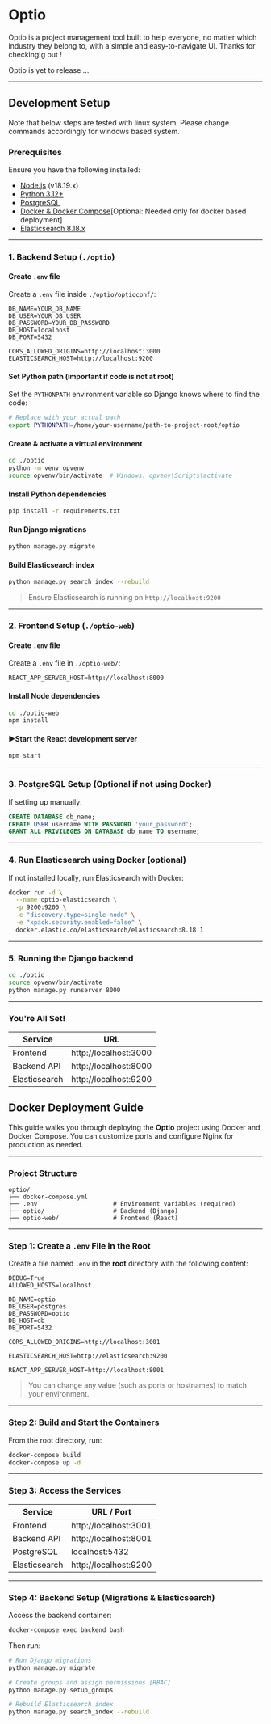 # Optio
Optio is a project management tool built to help everyone, no matter which industry they belong to, with a simple and easy-to-navigate UI. Thanks for checking!g out !

Optio is yet to release ...

---

## Development Setup

Note that below steps are tested with linux system. Please change commands
accordingly for windows based system.

### Prerequisites

Ensure you have the following installed:

- [Node.js](https://nodejs.org/) (v18.19.x)
- [Python 3.12+](https://www.python.org/)
- [PostgreSQL](https://www.postgresql.org/)
- [Docker & Docker Compose](https://docs.docker.com/)[Optional: Needed only for docker 
  based deployment] 
- [Elasticsearch 8.18.x](https://www.elastic.co/guide/en/elasticsearch/reference/current/index.html)

---

### 1. Backend Setup (`./optio`)

#### Create `.env` file

Create a `.env` file inside `./optio/optioconf/`:

```env
DB_NAME=YOUR_DB_NAME
DB_USER=YOUR_DB_USER
DB_PASSWORD=YOUR_DB_PASSWORD
DB_HOST=localhost
DB_PORT=5432

CORS_ALLOWED_ORIGINS=http://localhost:3000
ELASTICSEARCH_HOST=http://localhost:9200
```

#### Set Python path (important if code is not at root)

Set the `PYTHONPATH` environment variable so Django knows where to find the code:

```bash
# Replace with your actual path
export PYTHONPATH=/home/your-username/path-to-project-root/optio
```

#### Create & activate a virtual environment

```bash
cd ./optio
python -m venv opvenv
source opvenv/bin/activate  # Windows: opvenv\Scripts\activate
```

#### Install Python dependencies

```bash
pip install -r requirements.txt
```

#### Run Django migrations

```bash
python manage.py migrate
```

#### Build Elasticsearch index

```bash
python manage.py search_index --rebuild
```

> Ensure Elasticsearch is running on `http://localhost:9200`

---

### 2. Frontend Setup (`./optio-web`)

#### Create `.env` file

Create a `.env` file in `./optio-web/`:

```env
REACT_APP_SERVER_HOST=http://localhost:8000
```

#### Install Node dependencies

```bash
cd ./optio-web
npm install
```

#### ▶Start the React development server

```bash
npm start
```

---

### 3. PostgreSQL Setup (Optional if not using Docker)

If setting up manually:

```sql
CREATE DATABASE db_name;
CREATE USER username WITH PASSWORD 'your_password';
GRANT ALL PRIVILEGES ON DATABASE db_name TO username;
```

---

### 4. Run Elasticsearch using Docker (optional)

If not installed locally, run Elasticsearch with Docker:

```bash
docker run -d \
  --name optio-elasticsearch \
  -p 9200:9200 \
  -e "discovery.type=single-node" \
  -e "xpack.security.enabled=false" \
  docker.elastic.co/elasticsearch/elasticsearch:8.18.1
```

---

### 5. Running the Django backend

```bash
cd ./optio
source opvenv/bin/activate
python manage.py runserver 8000
```

---

### You're All Set!

| Service       | URL                       |
|---------------|---------------------------|
| Frontend      | http://localhost:3000     |
| Backend API   | http://localhost:8000     |
| Elasticsearch | http://localhost:9200     |






## Docker Deployment Guide

This guide walks you through deploying the **Optio** project using Docker and Docker Compose. You can customize ports and configure Nginx for production as needed.

---

### Project Structure

```
optio/
├── docker-compose.yml
├── .env                     # Environment variables (required)
├── optio/                   # Backend (Django)
├── optio-web/               # Frontend (React)
```

---

### Step 1: Create a `.env` File in the Root

Create a file named `.env` in the **root** directory with the following content:

```env
DEBUG=True
ALLOWED_HOSTS=localhost

DB_NAME=optio
DB_USER=postgres
DB_PASSWORD=optio
DB_HOST=db
DB_PORT=5432

CORS_ALLOWED_ORIGINS=http://localhost:3001

ELASTICSEARCH_HOST=http://elasticsearch:9200

REACT_APP_SERVER_HOST=http://localhost:8001
```

> You can change any value (such as ports or hostnames) to match your environment.

---

### Step 2: Build and Start the Containers

From the root directory, run:

```bash
docker-compose build
docker-compose up -d
```

---

### Step 3: Access the Services

| Service       | URL / Port            |
|---------------|------------------------|
| Frontend      | http://localhost:3001  |
| Backend API   | http://localhost:8001  |
| PostgreSQL    | localhost:5432         |
| Elasticsearch | http://localhost:9200  |

---

### Step 4: Backend Setup (Migrations & Elasticsearch)

Access the backend container:

```bash
docker-compose exec backend bash
```

Then run:

```bash
# Run Django migrations
python manage.py migrate

# Create groups and assign permissions [RBAC]
python manage.py setup_groups

# Rebuild Elasticsearch index
python manage.py search_index --rebuild
```


